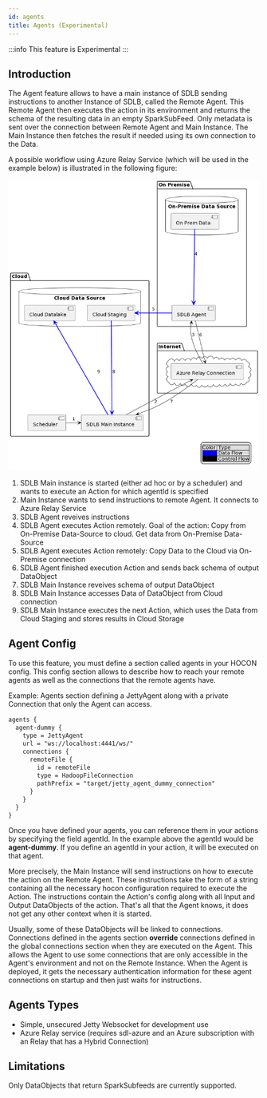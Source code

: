 ```yaml
---
id: agents
title: Agents (Experimental)
---
```


:::info
This feature is Experimental 
:::

## Introduction

The Agent feature allows to have a main instance of SDLB sending instructions to another Instance of SDLB, called the Remote Agent.
This Remote Agent then executes the action in its environment and returns the schema of the resulting data in an empty SparkSubFeed.
Only metadata is sent over the connection between Remote Agent and Main Instance.
The Main Instance then fetches the result if needed using its own connection to the Data.

A possible workflow using Azure Relay Service (which will be used in the example below) is illustrated in the following figure:
<!-- Source located under ../puml/agents-example.puml -->
![Image](../images/agents-example.png)

1. SDLB Main instance is started (either ad hoc or by a scheduler) and wants to execute an Action for which agentId is specified
2. Main Instance wants to send instructions to remote Agent. It connects to Azure Relay Service
3. SDLB Agent reveives instructions 
4. SDLB Agent executes Action remotely. Goal of the action: Copy from On-Premise Data-Source to cloud. Get data from On-Premise Data-Source
5. SDLB Agent executes Action remotely: Copy Data to the Cloud via On-Premise connection
6. SDLB Agent finished execution Action and sends back schema of output DataObject
7. SDLB Main Instance reveives schema of output DataObject
8. SDLB Main Instance accesses Data of DataObject from Cloud connection
9. SDLB Main Instance executes the next Action, which uses the Data from Cloud Staging and stores results in Cloud Storage

## Agent Config

To use this feature, you must define a section called agents in your HOCON config.
This config section allows to describe how to reach your remote agents as well as the connections that the remote agents have.

Example: Agents section defining a JettyAgent along with a private Connection that only the Agent can access.
```
agents {
  agent-dummy {
    type = JettyAgent
    url = "ws://localhost:4441/ws/"
    connections {
      remoteFile {
        id = remoteFile
        type = HadoopFileConnection
        pathPrefix = "target/jetty_agent_dummy_connection"
      }
    }
  }
}
```

Once you have defined your agents, you can reference them in your actions by specifying the field agentId.
In the example above the agentId would be **agent-dummy**.
If you define an agentId in your action, it will be executed on that agent.

More precisely, the Main Instance will send instructions on how to execute the action on the Remote Agent.
These instructions take the form of a string containing all the necessary hocon configuration required to execute the Action.
The instructions contain the Action's config along with all Input and Output DataObjects of the action. 
That's all that the Agent knows, it does not get any other context when it is started.

Usually, some of these DataObjects will be linked to connections.
Connections defined in the agents section **override** connections defined in the global connections section when they are executed on the Agent.
This allows the Agent to use some connections that are only accessible in the Agent's environment and not on the Remote Instance.
When the Agent is deployed, it gets the necessary authentication information for these agent connections on startup and then just waits for instructions.

## Agents Types

- Simple, unsecured Jetty Websocket for development use
- Azure Relay service (requires sdl-azure and an Azure subscription with an Relay that has a Hybrid Connection)

## Limitations
Only DataObjects that return SparkSubfeeds are currently supported.

